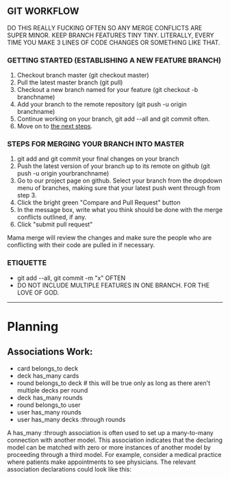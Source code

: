 ## GIT WORKFLOW

DO THIS REALLY FUCKING OFTEN SO ANY MERGE CONFLICTS ARE SUPER MINOR. KEEP BRANCH FEATURES TINY TINY.
LITERALLY, EVERY TIME YOU MAKE 3 LINES OF CODE CHANGES OR SOMETHING LIKE THAT. 

### GETTING STARTED (ESTABLISHING A NEW FEATURE BRANCH)
1. Checkout branch master (git checkout master)
2. Pull the latest master branch (git pull)
3. Checkout a new branch named for your feature (git checkout -b branchname)
4. Add your branch to the remote repository (git push -u origin branchname)
5. Continue working on your branch, git add --all and git commit often.
6. Move on to [the next steps](#steps-for-merging-your-branch-into-master).

### STEPS FOR MERGING YOUR BRANCH INTO MASTER
1. git add and git commit your final changes on your branch
2. Push the latest version of your branch up to its remote on github (git push -u origin yourbranchname)
3. Go to our project page on github. Select your branch from the dropdown menu of branches, making sure that your latest push went through from step 3.
4. Click the bright green "Compare and Pull Request" button
5. In the message box, write what you think should be done with the merge conflicts outlined, if any.
6. Click "submit pull request"

Mama merge will review the changes and make sure the people who are conflicting with their code are pulled in if necessary.

### ETIQUETTE

* git add --all, git commit -m "x" OFTEN
* DO NOT INCLUDE MULTIPLE FEATURES IN ONE BRANCH. FOR THE LOVE OF GOD.

<hr>

# Planning

## Associations Work:

* card belongs_to deck
* deck has_many cards
* round belongs_to deck # this will be true only as long as there aren't multiple decks per round
* deck has_many rounds
* round belongs_to user
* user has_many rounds
* user has_many decks :through rounds

A has_many :through association is often used to set up a many-to-many connection with another model. This association indicates that the declaring model can be matched with zero or more instances of another model by proceeding through a third model. For example, consider a medical practice where patients make appointments to see physicians. The relevant association declarations could look like this:

